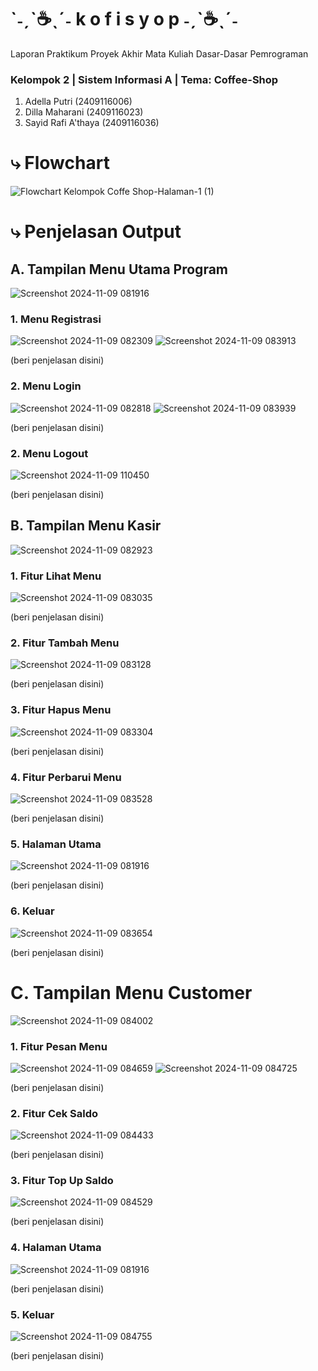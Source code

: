 # `˗ˏˋ☕ˎˊ˗ k o f i s y o p ˗ˏˋ☕ˎˊ˗
Laporan Praktikum Proyek Akhir Mata Kuliah Dasar-Dasar Pemrograman

### Kelompok 2 | Sistem Informasi A | Tema: Coffee-Shop
1. Adella Putri (2409116006)
2. Dilla Maharani (2409116023)
3. Sayid Rafi A'thaya (2409116036)

# ⤷ Flowchart
![Flowchart Kelompok Coffe Shop-Halaman-1 (1)](https://github.com/user-attachments/assets/c29f6c51-db97-49fd-9866-0b4c2089d401)

# ⤷ Penjelasan Output 

## A. Tampilan Menu Utama Program
![Screenshot 2024-11-09 081916](https://github.com/user-attachments/assets/ac5a7ed2-034e-4529-84ee-642ff8d8765e)

### 1. Menu Registrasi
![Screenshot 2024-11-09 082309](https://github.com/user-attachments/assets/2d6719df-fac4-4a18-b93f-259926e9993d)
![Screenshot 2024-11-09 083913](https://github.com/user-attachments/assets/96730ad8-f4c0-4b24-9852-933e1693425c)

(beri penjelasan disini)
### 2. Menu Login
![Screenshot 2024-11-09 082818](https://github.com/user-attachments/assets/1c47cc61-4ec6-4e59-9e6a-ea27cd9b747b)
![Screenshot 2024-11-09 083939](https://github.com/user-attachments/assets/fa731507-47f8-4b3b-b419-3b940eb53dc0)

(beri penjelasan disini)
### 2. Menu Logout
![Screenshot 2024-11-09 110450](https://github.com/user-attachments/assets/e135afbe-3200-4005-909b-5100522c476c)

(beri penjelasan disini)

## B. Tampilan Menu Kasir
![Screenshot 2024-11-09 082923](https://github.com/user-attachments/assets/4e0cf65a-0d42-4e39-a10a-18ee028b9dc8)
### 1. Fitur Lihat Menu
![Screenshot 2024-11-09 083035](https://github.com/user-attachments/assets/c6eda575-c416-4978-9bee-2835a92ae192)

(beri penjelasan disini)
### 2. Fitur Tambah Menu
![Screenshot 2024-11-09 083128](https://github.com/user-attachments/assets/540b6a4c-ddb9-43f6-adcb-08505708d3f7)

(beri penjelasan disini)
### 3. Fitur Hapus Menu
![Screenshot 2024-11-09 083304](https://github.com/user-attachments/assets/1dd1c73a-dc47-48da-8ad9-b2587b32ba4b)

(beri penjelasan disini)
### 4. Fitur Perbarui Menu
![Screenshot 2024-11-09 083528](https://github.com/user-attachments/assets/347e4922-98ac-4516-9d63-50002d39a3f8)

(beri penjelasan disini)
### 5. Halaman Utama
![Screenshot 2024-11-09 081916](https://github.com/user-attachments/assets/11766f84-f2f2-44b9-a8a4-e90ecc5f65db)

(beri penjelasan disini)
### 6. Keluar
![Screenshot 2024-11-09 083654](https://github.com/user-attachments/assets/7c46453a-1eb1-44f1-902f-689b1cb11877)

(beri penjelasan disini)

# C. Tampilan Menu Customer
![Screenshot 2024-11-09 084002](https://github.com/user-attachments/assets/31d50bf8-4e75-4fea-9dd5-a9ef07a6bd78)

### 1. Fitur Pesan Menu
![Screenshot 2024-11-09 084659](https://github.com/user-attachments/assets/0679d8f8-035e-4281-a6d2-c246800d7122)
![Screenshot 2024-11-09 084725](https://github.com/user-attachments/assets/4dec0d31-c588-4e03-88aa-a51c0724b187)

(beri penjelasan disini)
### 2. Fitur Cek Saldo
![Screenshot 2024-11-09 084433](https://github.com/user-attachments/assets/5196337a-dee4-4275-8429-1c0f425a2cf9)

(beri penjelasan disini)
### 3. Fitur Top Up Saldo
![Screenshot 2024-11-09 084529](https://github.com/user-attachments/assets/9fdb0030-8e88-4d10-b8b3-f1c66ac2fde7)

(beri penjelasan disini)
### 4. Halaman Utama
![Screenshot 2024-11-09 081916](https://github.com/user-attachments/assets/ff1e21aa-6b88-4489-ba97-c8f7de8978de)

(beri penjelasan disini)
### 5. Keluar
![Screenshot 2024-11-09 084755](https://github.com/user-attachments/assets/57ab66c2-7cbb-462f-8fbe-8c9e62a223e2)

(beri penjelasan disini)

